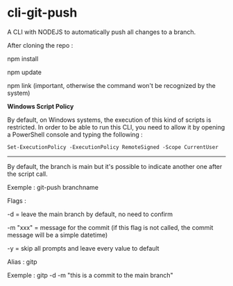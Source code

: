 # cli-git-push

A CLI with NODEJS to automatically push all changes to a branch.

After cloning the repo :

npm install

npm update

npm link (important, otherwise the command won't be recognized by the system)

**Windows Script Policy**

By default, on Windows systems, the execution of this kind of scripts is restricted. In order to be able to run this CLI, you need to allow it by opening a PowerShell console and typing the following :

`Set-ExecutionPolicy -ExecutionPolicy RemoteSigned -Scope CurrentUser`

---------------------------------------------------------

By default, the branch is main but it's possible to indicate another one after the script call.


Exemple : git-push branchname


Flags :

-d = leave the main branch by default, no need to confirm

-m "xxx" = message for the commit (if this flag is not called, the commit message will be a simple datetime)

-y = skip all prompts and leave every value to default


Alias : gitp

Exemple : gitp -d -m "this is a commit to the main branch"
